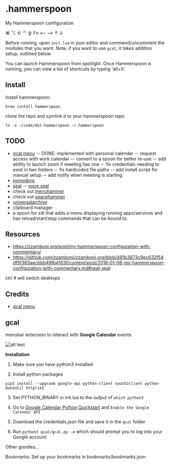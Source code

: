 # .hammerspoon
My Hammerspoon configuration

⌘ ⌥ ⇧ ⌃ ⇪ Fn ⟵ ⟶ ↑ ↓

Before running, open `init.lua` in your editor and commend/uncomment the modules that you want. Note, if you want to use `gcal`, it takes addition setup, outlined below.

You can launch Hammerspoon from spotlight. Once Hammerspoon is running, you can view a list of shortcuts by typing 'alt+h'.

## Install
Install hammerspoon:

```
brew isntall hammerspoon
```

clone the repo and symlink it to your hammerspoon repo

```
ln -s ~/code/dot-hammerspoon ~/.hammerspoon
```

## TODO
- [gcal menu](https://kevzheng.com/hammerspoon-karabiner)
-- DONE: implemented with personal calendar
-- request access with work calendar
-- convert to a spoon for better re-use
-- add ability to launch zoom if meeting has one
-- fix credentials needing to exist in two folders
-- fix hardcoded file paths
-- add install script for manual setup
-- add notify when meeting is starting
- [pomodoro](https://kevzheng.com/hammerspoon-karabiner)
- [seal](http://www.hammerspoon.org/Spoons/Seal.html)
-- [more seal](https://github.com/zzamboni/zzamboni.org/blob/491b3873c9ec632f54df5f363aecbbb49fb4103f/content/post/2018-01-08-my-hammerspoon-configuration-with-commentary.md#seal-seal)
- check out [menuhammer](https://github.com/FryJay/MenuHammer)
- check out [spacehammer](https://github.com/agzam/spacehammer)
- [universalarchive](http://www.hammerspoon.org/Spoons/UniversalArchive.html)
- clipboard manager
- a spoon for zdi that adds a menu displaying running apps/services and has reload/start/stop commands that can be bound to.

## Resources
- https://zzamboni.org/post/my-hammerspoon-configuration-with-commentary/
- https://github.com/zzamboni/zzamboni.org/blob/491b3873c9ec632f54df5f363aecbbb49fb4103f/content/post/2018-01-08-my-hammerspoon-configuration-with-commentary.md#seal-seal

 ctrl # will switch desktops

## Credits

- [gcal menu](https://kevzheng.com/hammerspoon-karabiner)

## gcal

menubar extension to interact with __Google Calendar__ events

![alt text](assets/gcal-preview.png)

**Installation**

1. Make sure you have python3 installed

2. Install python packages

```
pip3 install --upgrade google-api-python-client oauth2client python-dateutil httplib2
```

3. Set PYTHON_BINARY in init.lua to the output of `which python3`

4. Go to [Google Calendar Python
   Quickstart](https://developers.google.com/calendar/quickstart/python) and
   `Enable the Google Calendar API`

5. Download the credentials.json file and save it in the `gcal` folder

6. Run `python3 gcal/gcal.py -e` which should prompt you to log into your
   Google account

Other goodies...

Bookmarks: Set up your bookmarks in bookmarks/bookmarks.json
